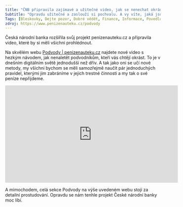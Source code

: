 ```yaml
---
title: "ČNB připravila zajímavé a užitečné video, jak se nenechat okrádat"
Subtitle: "Opravdu užitečné a zaslouží si pochvalu. A vy víte, jaká jsou základní pravidla proti okrádání v dnešní době internetových a telefonických podvodů?"
Tags: [Bleskovky, Dejte pozor, Dobré vědět, Finance, Informace, Povedlo se]
zdroj: https://www.penizenauteku.cz/podvody
---
```


Česká národní banka rozšířila svůj projekt penizenauteku.cz a připravila video, které by si měli všichni prohlédnout. 

Na skvělém webu [Podvody | penizenauteku.cz](https://www.penizenauteku.cz/podvody/) najdete nové video s hezkým návodem, jak nenaletět podvodníkům, kteří vás chtějí okrást. To je v dnešním digitálním světě jednodušší než dřív. A tak jako oni se učí nové metody, my všichni bychom se měli samozřejmě naučit pár jednoduchých pravidel, kterými jim zabráníme v jejich trestné činnosti a my tak o své peníze nepřijdeme.

<iframe width="560" height="315" src="https://www.youtube.com/embed/pkz_7GX5XHE" title="YouTube video player" frameborder="0" allow="accelerometer; autoplay; clipboard-write; encrypted-media; gyroscope; picture-in-picture; web-share" allowfullscreen></iframe>

A mimochodem, celá sekce Podvody na výše uvedeném webu stojí za detailní prostudování. Opravdu se nám tenhle projekt České národní banky moc líbí.